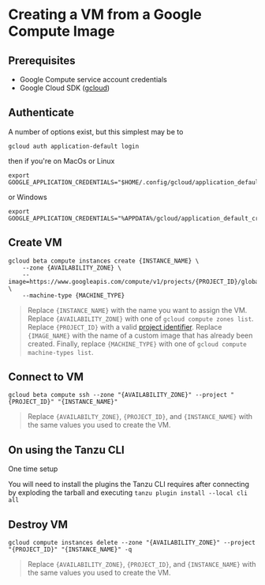 # Creating a VM from a Google Compute Image

## Prerequisites

* Google Compute service account credentials
* Google Cloud SDK ([gcloud](https://cloud.google.com/sdk/docs/install))


## Authenticate

A number of options exist, but this simplest may be to

```
gcloud auth application-default login
```

then if you're on MacOs or Linux

```
export GOOGLE_APPLICATION_CREDENTIALS="$HOME/.config/gcloud/application_default_credentials.json"
```

or Windows

```
export GOOGLE_APPLICATION_CREDENTIALS="%APPDATA%/gcloud/application_default_credentials.json"
```

## Create VM

```
gcloud beta compute instances create {INSTANCE_NAME} \
    --zone {AVAILABILITY_ZONE} \
    --image=https://www.googleapis.com/compute/v1/projects/{PROJECT_ID}/global/images/{IMAGE_NAME} \
    --machine-type {MACHINE_TYPE}
```
> Replace `{INSTANCE_NAME}` with the name you want to assign the VM.  Replace `{AVAILABILITY_ZONE}` with one of `gcloud compute zones list`.  Replace `{PROJECT_ID}` with a valid [project identifier](https://cloud.google.com/resource-manager/docs/creating-managing-projects).  Replace `{IMAGE_NAME}` with the name of a custom image that has already been created.  Finally, replace `{MACHINE_TYPE}` with one of `gcloud compute machine-types list`.


## Connect to VM

```
gcloud beta compute ssh --zone "{AVAILABILITY_ZONE}" --project "{PROJECT_ID}" "{INSTANCE_NAME}"
```
> Replace `{AVAILABILTY_ZONE}`, `{PROJECT_ID}`, and `{INSTANCE_NAME}` with the same values you used to create the VM.


## On using the Tanzu CLI

One time setup

You will need to install the plugins the Tanzu CLI requires after connecting by exploding the tarball and executing `tanzu plugin install --local cli all`


## Destroy VM

```
gcloud compute instances delete --zone "{AVAILABILITY_ZONE}" --project "{PROJECT_ID}" "{INSTANCE_NAME}" -q
```
> Replace `{AVAILABILITY_ZONE}`, `{PROJECT_ID}`, and `{INSTANCE_NAME}` with the same values you used to create the VM.